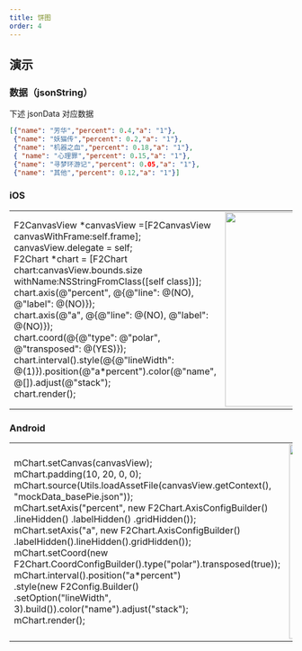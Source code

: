 ```yaml
---
title: 饼图
order: 4
---
```



## 演示

### 数据（jsonString）
下述 jsonData 对应数据

```json
[{"name": "芳华","percent": 0.4,"a": "1"}, 
 {"name": "妖猫传","percent": 0.2,"a": "1"}, 
 {"name": "机器之血","percent": 0.18,"a": "1"}, 
 { "name": "心理罪","percent": 0.15,"a": "1"}, 
 {"name": "寻梦环游记","percent": 0.05,"a": "1"}, 
 {"name": "其他","percent": 0.12,"a": "1"}]
```

### iOS
<html>
    <table style="margin-left: auto; margin-right: auto;">
        <tr>
             <td width = 55%>
            F2CanvasView *canvasView =[F2CanvasView canvasWithFrame:self.frame];<br/>
             canvasView.delegate = self;<br/>
             F2Chart *chart = [F2Chart chart:canvasView.bounds.size withName:NSStringFromClass([self class])];<br/>
             chart.axis(@"percent", @{@"line": @(NO), @"label": @(NO)});<br/>
             chart.axis(@"a", @{@"line": @(NO), @"label": @(NO)});<br/>
             chart.coord(@{@"type": @"polar", @"transposed": @(YES)});<br/>
             chart.interval().style(@{@"lineWidth": @(1)}).position(@"a*percent").color(@"name", @[]).adjust(@"stack");<br/>
             chart.render();<br/>
            </td>
            <td>
                   <img src="https://gw.alipayobjects.com/mdn/rms_04a9e5/afts/img/A*9j63SZTVV4oAAAAAAAAAAAAAARQnAQ" style="max-height: 100%" width = "346" />
            </td>
        </tr>
    </table>
</html>


### Android
<html>
    <table style="margin-left: auto; margin-right: auto;">
        <tr>
            <td width = 55%>
             mChart.setCanvas(canvasView);<br/>
             mChart.padding(10, 20, 0, 0);<br/>
             mChart.source(Utils.loadAssetFile(canvasView.getContext(), "mockData_basePie.json"));<br/>
             mChart.setAxis("percent", new F2Chart.AxisConfigBuilder()<br/>
                     .lineHidden()
                     .labelHidden()
                     .gridHidden());<br/>
             mChart.setAxis("a", new F2Chart.AxisConfigBuilder()<br/>
             .labelHidden().lineHidden().gridHidden());<br/>
             mChart.setCoord(new F2Chart.CoordConfigBuilder().type("polar").transposed(true));<br/>
             mChart.interval().position("a*percent")<br/>
             .style(new F2Config.Builder()<br/>
             .setOption("lineWidth", 3).build()).color("name").adjust("stack");<br/>
             mChart.render();<br/>
            </td>
            <td>
             <img src="https://gw.alipayobjects.com/mdn/rms_04a9e5/afts/img/A*gzPBQop30zgAAAAAAAAAAAAAARQnAQ" style="max-height: 100%" width = "346" />
            </td>
        </tr>
    </table>
</html>
